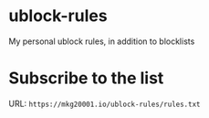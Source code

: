 # ublock-rules

My personal ublock rules, in addition to blocklists

# Subscribe to the list

URL: `https://mkg20001.io/ublock-rules/rules.txt`
